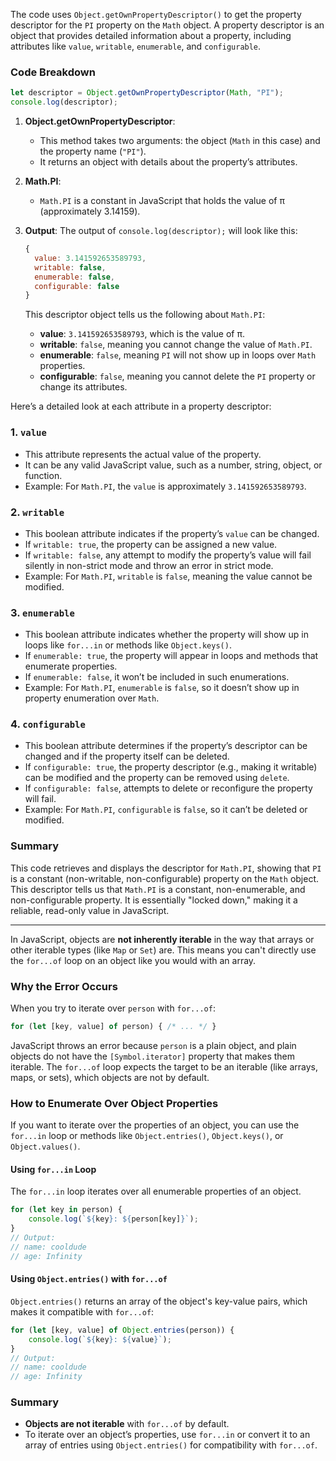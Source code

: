 The code uses `Object.getOwnPropertyDescriptor()` to get the property descriptor for the `PI` property on the `Math` object. A property descriptor is an object that provides detailed information about a property, including attributes like `value`, `writable`, `enumerable`, and `configurable`.

### Code Breakdown
```javascript
let descriptor = Object.getOwnPropertyDescriptor(Math, "PI");
console.log(descriptor);
```

1. **Object.getOwnPropertyDescriptor**:
   - This method takes two arguments: the object (`Math` in this case) and the property name (`"PI"`).
   - It returns an object with details about the property’s attributes.

2. **Math.PI**:
   - `Math.PI` is a constant in JavaScript that holds the value of π (approximately 3.14159).

3. **Output**:
   The output of `console.log(descriptor);` will look like this:
   ```javascript
   {
     value: 3.141592653589793,
     writable: false,
     enumerable: false,
     configurable: false
   }
   ```
   This descriptor object tells us the following about `Math.PI`:
   - **value**: `3.141592653589793`, which is the value of π.
   - **writable**: `false`, meaning you cannot change the value of `Math.PI`.
   - **enumerable**: `false`, meaning `PI` will not show up in loops over `Math` properties.
   - **configurable**: `false`, meaning you cannot delete the `PI` property or change its attributes.


Here’s a detailed look at each attribute in a property descriptor:

### 1. **`value`**
   - This attribute represents the actual value of the property.
   - It can be any valid JavaScript value, such as a number, string, object, or function.
   - Example: For `Math.PI`, the `value` is approximately `3.141592653589793`.

### 2. **`writable`**
   - This boolean attribute indicates if the property’s `value` can be changed.
   - If `writable: true`, the property can be assigned a new value.
   - If `writable: false`, any attempt to modify the property’s value will fail silently in non-strict mode and throw an error in strict mode.
   - Example: For `Math.PI`, `writable` is `false`, meaning the value cannot be modified.

### 3. **`enumerable`**
   - This boolean attribute indicates whether the property will show up in loops like `for...in` or methods like `Object.keys()`.
   - If `enumerable: true`, the property will appear in loops and methods that enumerate properties.
   - If `enumerable: false`, it won’t be included in such enumerations.
   - Example: For `Math.PI`, `enumerable` is `false`, so it doesn’t show up in property enumeration over `Math`.

### 4. **`configurable`**
   - This boolean attribute determines if the property’s descriptor can be changed and if the property itself can be deleted.
   - If `configurable: true`, the property descriptor (e.g., making it writable) can be modified and the property can be removed using `delete`.
   - If `configurable: false`, attempts to delete or reconfigure the property will fail.
   - Example: For `Math.PI`, `configurable` is `false`, so it can’t be deleted or modified.

### Summary
This code retrieves and displays the descriptor for `Math.PI`, showing that `PI` is a constant (non-writable, non-configurable) property on the `Math` object.
This descriptor tells us that `Math.PI` is a constant, non-enumerable, and non-configurable property. It is essentially "locked down," making it a reliable, read-only value in JavaScript.




---
In JavaScript, objects are **not inherently iterable** in the way that arrays or other iterable types (like `Map` or `Set`) are. This means you can't directly use the `for...of` loop on an object like you would with an array.

### Why the Error Occurs

When you try to iterate over `person` with `for...of`:
```javascript
for (let [key, value] of person) { /* ... */ }
```

JavaScript throws an error because `person` is a plain object, and plain objects do not have the `[Symbol.iterator]` property that makes them iterable. The `for...of` loop expects the target to be an iterable (like arrays, maps, or sets), which objects are not by default.

### How to Enumerate Over Object Properties

If you want to iterate over the properties of an object, you can use the `for...in` loop or methods like `Object.entries()`, `Object.keys()`, or `Object.values()`.

#### Using `for...in` Loop
The `for...in` loop iterates over all enumerable properties of an object.

```javascript
for (let key in person) {
    console.log(`${key}: ${person[key]}`);
}
// Output:
// name: cooldude
// age: Infinity
```

#### Using `Object.entries()` with `for...of`
`Object.entries()` returns an array of the object's key-value pairs, which makes it compatible with `for...of`:

```javascript
for (let [key, value] of Object.entries(person)) {
    console.log(`${key}: ${value}`);
}
// Output:
// name: cooldude
// age: Infinity
```

### Summary

- **Objects are not iterable** with `for...of` by default.
- To iterate over an object’s properties, use `for...in` or convert it to an array of entries using `Object.entries()` for compatibility with `for...of`.